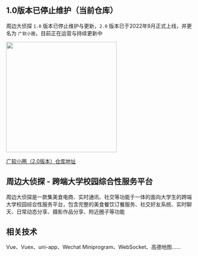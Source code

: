 ## 1.0版本已停止维护（当前仓库）
周边大侦探 `1.0` 版本已停止维护与更新，`2.0` 版本已于2022年9月正式上线，并更名为 `广软小圈`，目前正在运营与持续更新中

<img width="300" src="https://user-images.githubusercontent.com/57822554/235374830-04fae87f-4050-4028-abdc-ddfacf6acaec.png" alt="" />

[广软小圈（2.0版本）仓库地址](https://github.com/Cowjiang/school-assistant-client)

## 周边大侦探 - 跨端大学校园综合性服务平台
周边大侦探是一款集美食电商、实时通讯、社交等功能于一体的面向大学生的跨端大学校园综合性服务平台，包含完整的美食餐饮订餐服务、社交好友系统、实时聊天、日常动态分享、摄影作品分享、附近圈子等功能

## 相关技术
Vue、Vuex、uni-app、Wechat Miniprogram、WebSocket、高德地图……

